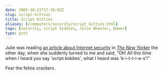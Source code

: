 ```yaml
--- 
date: 2005-10-21T17:34:02Z
slug: script-kitties
title: Script Kitties
aliases: [/computers/security/script_kitties.html]
tags: [security, script kiddies, Julie Wheeler, Humor]
type: post
---
```


<p>Julie was reading <a href="http://www.newyorker.com/fact/content/articles/051010fa_fact" title="&#x201c;The Zombie Hunters&#x201d;">an article about Internet security</a> in <a href="http://www.newyorker.com/" title="The New Yorker"><cite>The New Yorker</cite></a> the other day, when she suddenly turned to me and said, <q>Oh! All this time when I heard you say <q>script kiddies</q>, what I heard was <q>k-i-t-t-i-e-s</q>!</q></p>

<p>Fear the feline crackers.</p>
